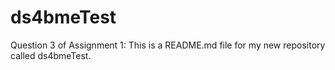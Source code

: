 # ds4bmeTest
Question 3 of Assignment 1: This is a README.md file for my new repository called ds4bmeTest.
